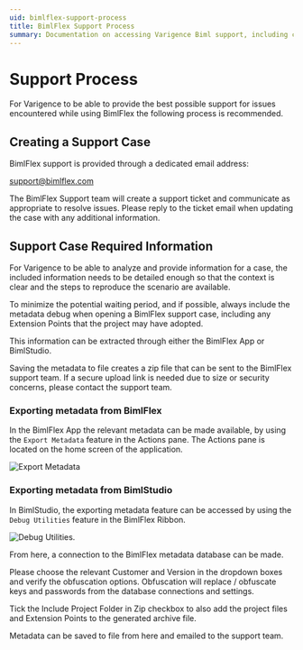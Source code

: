 ```yaml
---
uid: bimlflex-support-process
title: BimlFlex Support Process
summary: Documentation on accessing Varigence Biml support, including creating a case and required information to be provided
---
```

# Support Process

For Varigence to be able to provide the best possible support for issues encountered while using BimlFlex the following process is recommended.

## Creating a Support Case

BimlFlex support is provided through a dedicated email address:

[support@bimlflex.com](mailto:support@bimlflex.com)

The BimlFlex Support team will create a support ticket and communicate as appropriate to resolve issues. Please reply to the ticket email when updating the case with any additional information.

## Support Case Required Information

For Varigence to be able to analyze and provide information for a case, the included information needs to be detailed enough so that the context is clear and the steps to reproduce the scenario are available.

To minimize the potential waiting period, and if possible, always include the metadata debug when opening a BimlFlex support case, including any Extension Points that the project may have adopted.

This information can be extracted through either the BimlFlex App or BimlStudio.

Saving the metadata to file creates a zip file that can be sent to the BimlFlex support team. If a secure upload link is needed due to size or security concerns, please contact the support team.

### Exporting metadata from BimlFlex

In the BimlFlex App the relevant metadata can be made available, by using the `Export Metadata` feature in the Actions pane. The Actions pane is located on the home screen of the application.

![Export Metadata](../user-guide/images/bimlflex-ss-v5-bimlflexapp-actions-pane.png "Export Metadata")

### Exporting metadata from BimlStudio

In BimlStudio, the exporting metadata feature can be accessed by using the `Debug Utilities` feature in the BimlFlex Ribbon.

![Debug Utilities](../user-guide/images/bimlflex-ss-v5-debug-bimlflex-utility.png "Debug Utilities").

From here, a connection to the BimlFlex metadata database can be made.

Please choose the relevant Customer and Version in the dropdown boxes and verify the obfuscation options. Obfuscation will replace / obfuscate keys and passwords from the database connections and settings.

Tick the Include Project Folder in Zip checkbox to also add the project files and Extension Points to the generated archive file.

Metadata can be saved to file from here and emailed to the support team.
